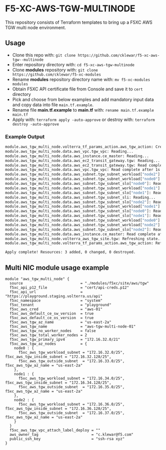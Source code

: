 # F5-XC-AWS-TGW-MULTINODE

This repository consists of Terraform templates to bring up a F5XC AWS TGW multi node environment.

## Usage

- Clone this repo with: `git clone https://github.com/cklewar/f5-xc-aws-tgw--multinode`
- Enter repository directory with: `cd f5-xc-aws-tgw-multinode`
- Clone __modules__ repository with: `git clone https://github.com/cklewar/f5-xc-modules`
- Rename __modules__ repository directory name with: `mv f5-xc-modules modules`
- Obtain F5XC API certificate file from Console and save it to `cert` directory
- Pick and choose from below examples and add mandatory input data and copy data into file `main.tf.example`.
- Rename file __main.tf.example__ to __main.tf__ with: `rename main.tf.example main.tf`
- Apply with: `terraform apply -auto-approve` or destroy with: `terraform destroy -auto-approve`

### Example Output

```bash
module.aws_tgw_multi_node.volterra_tf_params_action.aws_tgw_action: Creation complete after 15m37s [id=f96dbc25-3581-4e48-9d64-db2ca3cd4c1c]
module.aws_tgw_multi_node.data.aws_vpc.tgw_vpc: Reading...
module.aws_tgw_multi_node.data.aws_instance.ce_master: Reading...
module.aws_tgw_multi_node.data.aws_ec2_transit_gateway.tgw: Reading...
module.aws_tgw_multi_node.data.aws_ec2_transit_gateway.tgw: Read complete after 1s [id=tgw-0887077accc0cc9d8]
module.aws_tgw_multi_node.data.aws_vpc.tgw_vpc: Read complete after 1s [id=vpc-05d58d648006d08aa]
module.aws_tgw_multi_node.data.aws_subnet.tgw_subnet_workload["node2"]: Reading...
module.aws_tgw_multi_node.data.aws_subnet.tgw_subnet_workload["node0"]: Reading...
module.aws_tgw_multi_node.data.aws_subnet.tgw_subnet_slo["node0"]: Reading...
module.aws_tgw_multi_node.data.aws_subnet.tgw_subnet_workload["node1"]: Reading...
module.aws_tgw_multi_node.data.aws_subnet.tgw_subnet_slo["node1"]: Reading...
module.aws_tgw_multi_node.data.aws_subnet.tgw_subnet_sli: Reading...
module.aws_tgw_multi_node.data.aws_subnet.tgw_subnet_slo["node2"]: Reading...
module.aws_tgw_multi_node.data.aws_subnet.tgw_subnet_workload["node1"]: Read complete after 0s [id=subnet-0962628cece15f405]
module.aws_tgw_multi_node.data.aws_subnet.tgw_subnet_slo["node0"]: Read complete after 1s [id=subnet-0e8b80781a80c42db]
module.aws_tgw_multi_node.data.aws_subnet.tgw_subnet_slo["node1"]: Read complete after 1s [id=subnet-047027533cf9398b6]
module.aws_tgw_multi_node.data.aws_subnet.tgw_subnet_workload["node0"]: Read complete after 1s [id=subnet-09d0b7a17ee2c9cfc]
module.aws_tgw_multi_node.data.aws_subnet.tgw_subnet_workload["node2"]: Read complete after 1s [id=subnet-0442b34fc4d4bff5a]
module.aws_tgw_multi_node.data.aws_subnet.tgw_subnet_slo["node2"]: Read complete after 1s [id=subnet-0db90d73a1dd4df77]
module.aws_tgw_multi_node.data.aws_instance.ce_master: Read complete after 2s [id=i-016771b511c0c2d1b]
module.aws_tgw_multi_node.volterra_aws_tgw_site.tgw: Refreshing state... [id=c0bada73-60ea-4dfb-b803-4d7c05d3a147]
module.aws_tgw_multi_node.volterra_tf_params_action.aws_tgw_action: Refreshing state... [id=f96dbc25-3581-4e48-9d64-db2ca3cd4c1c]

Apply complete! Resources: 3 added, 0 changed, 0 destroyed.
```

## Multi NIC module usage example

```hcl
module "aws_tgw_multi_node" {
  source                          = "./modules/f5xc/site/aws/tgw"
  f5xc_api_p12_file               = "cert/api-creds.p12"
  f5xc_api_url                    = "https://playground.staging.volterra.us/api"
  f5xc_namespace                  = "system"
  f5xc_tenant                     = "playground"
  f5xc_aws_cred                   = "aws-01"
  f5xc_aws_default_ce_sw_version  = true
  f5xc_aws_default_ce_os_version  = true
  f5xc_aws_tgw_az_name            = "us-east-2a"
  f5xc_aws_tgw_name               = "aws-tgw-multi-node-01"
  f5xc_aws_tgw_no_worker_nodes    = false
  f5xc_aws_tgw_total_worker_nodes = 2
  f5xc_aws_tgw_primary_ipv4       = "172.16.32.0/21"
  f5xc_aws_tgw_az_nodes           = {
    node0 : {
      f5xc_aws_tgw_workload_subnet = "172.16.32.0/25", f5xc_aws_tgw_inside_subnet = "172.16.32.128/25",
      f5xc_aws_tgw_outside_subnet  = "172.16.33.0/25", f5xc_aws_tgw_az_name = "us-east-2a"
    },
    node1 : {
      f5xc_aws_tgw_workload_subnet = "172.16.34.0/25", f5xc_aws_tgw_inside_subnet = "172.16.34.128/25",
      f5xc_aws_tgw_outside_subnet  = "172.16.35.0/25", f5xc_aws_tgw_az_name = "us-east-2a"
    },
    node2 : {
      f5xc_aws_tgw_workload_subnet = "172.16.36.0/25", f5xc_aws_tgw_inside_subnet = "172.16.36.128/25",
      f5xc_aws_tgw_outside_subnet  = "172.16.37.0/25", f5xc_aws_tgw_az_name = "us-east-2a"
    }
  }
  f5xc_aws_tgw_vpc_attach_label_deploy = ""
  aws_owner_tag                        = "c.klewar@f5.com"
  public_ssh_key                       = "ssh-rsa xyz"
}
```